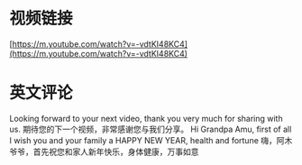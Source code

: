 # 视频链接
[https://m.youtube.com/watch?v=-vdtKI48KC4](https://m.youtube.com/watch?v=-vdtKI48KC4)
# 英文评论
Looking forward to your next video, thank you very much for sharing with us.
期待您的下一个视频，非常感谢您与我们分享。
Hi Grandpa Amu, first of all I wish you and your family a HAPPY NEW YEAR, health and fortune
嗨，阿木爷爷，首先祝您和家人新年快乐，身体健康，万事如意
